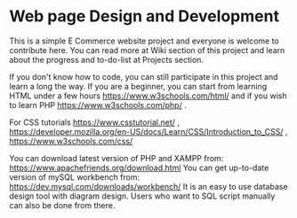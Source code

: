 # Web page Design and Development
This is a simple E Commerce website project and everyone is welcome to contribute here. You can read more at Wiki section of this project and learn about the progress and to-do-list at Projects section.

If you don't know how to code, you can still participate in this project and learn a long the way. If you are a beginner, you can start from learning HTML under a few hours https://www.w3schools.com/html/ and if you wish to learn PHP https://www.w3schools.com/php/ .

For CSS tutorials https://www.csstutorial.net/ , https://developer.mozilla.org/en-US/docs/Learn/CSS/Introduction_to_CSS/ , https://www.w3schools.com/css/
                  

You can download latest version of PHP and XAMPP from: https://www.apachefriends.org/download.html
You can get up-to-date version of mySQL workbench from: https://dev.mysql.com/downloads/workbench/ It is an easy to use database design tool with diagram design. Users who want to SQL script manually can also be done from there.
